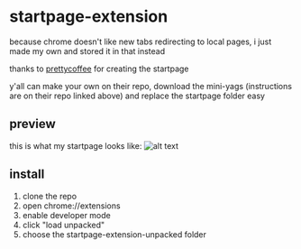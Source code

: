 # startpage-extension
because chrome doesn't like new tabs redirecting to local pages, i just made my own and stored it in that instead

thanks to [prettycoffee](https://github.com/PrettyCoffee/yet-another-generic-startpage) for creating the startpage

y'all can make your own on their repo, download the mini-yags (instructions are on their repo linked above) and replace the startpage folder easy

## preview
this is what my startpage looks like:
![alt text](https://github.com/oaroki-git/startpage-extension/blob/main/startpage.png)

## install
1. clone the repo
2. open chrome://extensions
3. enable developer mode
4. click "load unpacked"
5. choose the startpage-extension-unpacked folder

